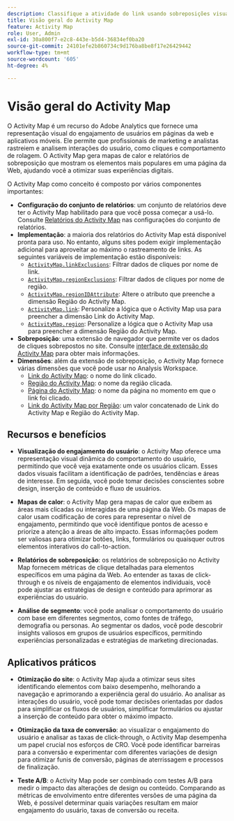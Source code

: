 ```yaml
---
description: Classifique a atividade do link usando sobreposições visuais para monitorar a participação do público-alvo nas páginas da Web.
title: Visão geral do Activity Map
feature: Activity Map
role: User, Admin
exl-id: 30a800f7-e2c8-443e-b5d4-36834ef0ba20
source-git-commit: 24101efe2b860734c9d176ba8be8f17e26429442
workflow-type: tm+mt
source-wordcount: '605'
ht-degree: 4%

---
```


# Visão geral do Activity Map

O Activity Map é um recurso do Adobe Analytics que fornece uma representação visual do engajamento de usuários em páginas da web e aplicativos móveis. Ele permite que profissionais de marketing e analistas rastreiem e analisem interações do usuário, como cliques e comportamento de rolagem. O Activity Map gera mapas de calor e relatórios de sobreposição que mostram os elementos mais populares em uma página da Web, ajudando você a otimizar suas experiências digitais.

O Activity Map como conceito é composto por vários componentes importantes:

* **Configuração do conjunto de relatórios**: um conjunto de relatórios deve ter o Activity Map habilitado para que você possa começar a usá-lo. Consulte [Relatórios do Activity Map](/help/admin/admin/c-manage-report-suites/c-edit-report-suites/activity-map.md) nas configurações do conjunto de relatórios.
* **Implementação**: a maioria dos relatórios do Activity Map está disponível pronta para uso. No entanto, alguns sites podem exigir implementação adicional para aproveitar ao máximo o rastreamento de links. As seguintes variáveis de implementação estão disponíveis:
   * [`ActivityMap.linkExclusions`](/help/implement/vars/config-vars/activitymap-linkexclusions.md): Filtrar dados de cliques por nome de link.
   * [`ActivityMap.regionExclusions`](/help/implement/vars/config-vars/activitymap-regionexclusions.md): Filtrar dados de cliques por nome de região.
   * [`ActivityMap.regionIDAttribute`](/help/implement/vars/config-vars/activitymap-regionidattribute.md): Altere o atributo que preenche a dimensão Região do Activity Map.
   * [`ActivityMap.link`](/help/implement/vars/functions/activitymap-link.md): Personalize a lógica que o Activity Map usa para preencher a dimensão Link do Activity Map.
   * [`ActivityMap.region`](/help/implement/vars/functions/activitymap-region.md): Personalize a lógica que o Activity Map usa para preencher a dimensão Região do Activity Map.
* **Sobreposição**: uma extensão de navegador que permite ver os dados de cliques sobrepostos no site. Consulte [interface de extensão do Activity Map](overlay/overview.md) para obter mais informações.
* **Dimensões**: além da extensão de sobreposição, o Activity Map fornece várias dimensões que você pode usar no Analysis Workspace.
   * [Link do Activity Map](/help/components/dimensions/activity-map-link.md): o nome do link clicado.
   * [Região do Activity Map](/help/components/dimensions/activity-map-region.md): o nome da região clicada.
   * [Página do Activity Map](/help/components/dimensions/activity-map-page.md): o nome da página no momento em que o link foi clicado.
   * [Link do Activity Map por Região](/help/components/dimensions/activity-map-link-by-region.md): um valor concatenado de Link do Activity Map e Região do Activity Map.

## Recursos e benefícios

* **Visualização do engajamento do usuário**: o Activity Map oferece uma representação visual dinâmica do comportamento do usuário, permitindo que você veja exatamente onde os usuários clicam. Esses dados visuais facilitam a identificação de padrões, tendências e áreas de interesse. Em seguida, você pode tomar decisões conscientes sobre design, inserção de conteúdo e fluxo de usuários.

* **Mapas de calor**: o Activity Map gera mapas de calor que exibem as áreas mais clicadas ou interagidas de uma página da Web. Os mapas de calor usam codificação de cores para representar o nível de engajamento, permitindo que você identifique pontos de acesso e priorize a atenção a áreas de alto impacto. Essas informações podem ser valiosas para otimizar botões, links, formulários ou quaisquer outros elementos interativos do call-to-action.

* **Relatórios de sobreposição**: os relatórios de sobreposição no Activity Map fornecem métricas de clique detalhadas para elementos específicos em uma página da Web. Ao entender as taxas de click-through e os níveis de engajamento de elementos individuais, você pode ajustar as estratégias de design e conteúdo para aprimorar as experiências do usuário.

* **Análise de segmento**: você pode analisar o comportamento do usuário com base em diferentes segmentos, como fontes de tráfego, demografia ou personas. Ao segmentar os dados, você pode descobrir insights valiosos em grupos de usuários específicos, permitindo experiências personalizadas e estratégias de marketing direcionadas.

## Aplicativos práticos

* **Otimização do site**: o Activity Map ajuda a otimizar seus sites identificando elementos com baixo desempenho, melhorando a navegação e aprimorando a experiência geral do usuário. Ao analisar as interações do usuário, você pode tomar decisões orientadas por dados para simplificar os fluxos de usuários, simplificar formulários ou ajustar a inserção de conteúdo para obter o máximo impacto.

* **Otimização da taxa de conversão**: ao visualizar o engajamento do usuário e analisar as taxas de click-through, o Activity Map desempenha um papel crucial nos esforços de CRO. Você pode identificar barreiras para a conversão e experimentar com diferentes variações de design para otimizar funis de conversão, páginas de aterrissagem e processos de finalização.

* **Teste A/B**: o Activity Map pode ser combinado com testes A/B para medir o impacto das alterações de design ou conteúdo. Comparando as métricas de envolvimento entre diferentes versões de uma página da Web, é possível determinar quais variações resultam em maior engajamento do usuário, taxas de conversão ou receita.

